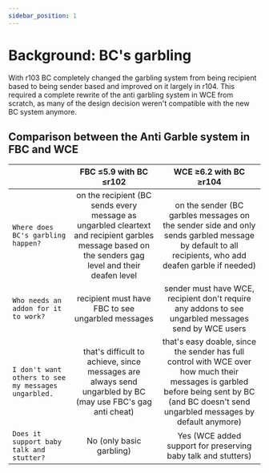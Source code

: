 ```yaml
---
sidebar_position: 1
---
```


# Background: BC's garbling

With r103 BC completely changed the garbling system from being recipient based to being sender based and improved on it largely in r104.
This required a complete rewrite of the anti garbling system in WCE from scratch, as many of the design decision weren't compatible with the new BC system anymore.

## Comparison between the Anti Garble system in FBC and WCE

|                                      | FBC ≤5.9 with BC ≤r102 | WCE ≥6.2 with BC ≥r104 |
| :---                                 |           :---:          |           :---:          | 
| `Where does BC's garbling happen?`   | on the recipient (BC sends every message as ungarbled cleartext and recipient garbles message based on the senders gag level and their deafen level | on the sender (BC garbles messages on the sender side and only sends garbled message by default to all recipients, who add deafen garble if needed) |
| `Who needs an addon for it to work?` | recipient must have FBC to see ungarbled messages | sender must have WCE, recipient don't require any addons to see ungarbled messages send by WCE users |
| `I don't want others to see my messages ungarbled.` | that's difficult to achieve, since messages are always send ungarbled by BC (may use FBC's gag anti cheat) | that's easy doable, since the sender has full control with WCE over how much their messages is garbled before being sent by BC (and BC doesn't send ungarbled messages by default anymore) |
| `Does it support baby talk and stutter?`   | No (only basic garbling) | Yes (WCE added support for preserving baby talk and stutters) |
